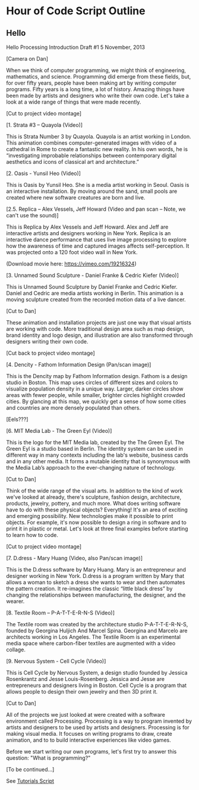 Hour of Code Script Outline
===========================

## Hello

Hello Processing Introduction
Draft #1
5 November, 2013


[Camera on Dan]

When we think of computer programming, we might think of engineering, mathematics, and science. Programming did emerge from these fields, but, for over fifty years, people have been making art by writing computer programs. Fifty years is a long time, a lot of history. Amazing things have been made by artists and designers who write their own code. Let's take a look at a wide range of things that were made recently.


[Cut to project video montage]


[1. Strata #3 – Quayola (Video)]

This is Strata Number 3 by Quayola. Quayola is an artist working in London.
This animation combines computer-generated images with video of a cathedral in Rome to create a fantastic new reality. In his own words, he is “investigating improbable relationships between contemporary digital aesthetics and icons of classical art and architecture.”

[2. Oasis - Yunsil Heo (Video)]

This is Oasis by Yunsil Heo. She is a media artist working in Seoul. Oasis is an interactive installation. By moving around the sand, small pools are created where new software creatures are born and live. 

[2.5. Replica – Alex Vessels, Jeff Howard (Video and pan scan – Note, we can't use the sound)]

This is Replica by Alex Vessels and Jeff Howard. Alex and Jeff are interactive artists and designers working in New York. Replica is an interactive dance performance that uses live image processing to explore how the awareness of time and captured images affects self-perception. It was projected onto a 120 foot video wall in New York. 

(Download movie here: https://vimeo.com/19216324) 


[3. Unnamed Sound Sculpture - Daniel Franke & Cedric Kiefer (Video)]

This is Unnamed Sound Sculpture by Daniel Franke and Cedric Kiefer. Daniel and Cedric are media artists working in Berlin. This animation is a moving sculpture created from the recorded motion data of a live dancer. 


[Cut to Dan]


These animation and installation projects are just one way that visual artists are working with code. More traditional design area such as map design, brand identity and logo design, and illustration are also transformed through designers writing their own code.


[Cut back to project video montage]


[4. Dencity - Fathom Information Design (Pan/scan image)]

This is the Dencity map by Fathom Information design. Fathom is a design studio in Boston. This map uses circles of different sizes and colors to visualize population density in a unique way. Larger, darker circles show areas with fewer people, while smaller, brighter circles highlight crowded cities. By glancing at this map, we quickly get a sense of how some cities and countries are more densely populated than others.

[Eels???] 

[6. MIT Media Lab - The Green Eyl (Video)]

This is the logo for the MIT Media lab, created by the The Green Eyl. The Green Eyl is a studio based in Berlin. The identity system can be used in different way in many contexts including the lab's website, business cards and in any other media. It forms a mutable identity that is synonymous with the Media Lab’s approach to the ever-changing nature of technology.


[Cut to Dan]


Think of the wide range of the visual arts. In addition to the kind of work we've looked at already, there's sculpture, fashion design, architecture, products, jewelry, pottery, and much more. What does writing software have to do with these physical objects? Everything! It's an area of exciting and emerging possibility. New technologies make it possible to print objects. For example, it's now possible to design a ring in software and to print it in plastic or metal. Let's look at three final examples before starting to learn how to code. 


[Cut to project video montage]


[7. D.dress - Mary Huang (Video, also Pan/scan image)]

This is the D.dress software by Mary Huang. Mary is an entrepreneur and designer working in New York. D.dress is a program written by Mary that allows a woman to sketch a dress she wants to wear and then automates the pattern creation. It re-imagines the classic “little black dress” by changing the relationships between manufacturing, the designer, and the wearer.


[8. Textile Room – P-A-T-T-E-R-N-S (Video)]

The Textile room was created by the architecture studio P-A-T-T-E-R-N-S, founded by Georgina Huljich And Marcel Spina. Georgina and Marcelo are architects working in Los Angeles. The Textile Room is an experimental media space where carbon-fiber textiles are augmented with a video collage.


[9. Nervous System - Cell Cycle (Video)]

This is Cell Cycle by Nervous System, a design studio founded by Jessica Rosenkrantz and Jesse Louis-Rosenberg. Jessica and Jesse are entrepreneurs and designers living in Boston. Cell Cycle is a program that allows people to design their own jewelry and then 3D print it.


[Cut to Dan]


All of the projects we just looked at were created with a software environment called Processing. Processing is a way to program invented by artists and designers to be used by artists and designers. Processing is for making visual media. It focuses on writing programs to draw, create animation, and to to build interactive experiences like video games.

Before we start writing our own programs, let's first try to answer this question: "What is programming?"


[To be continued...]

See [Tutorials Script](https://github.com/scottgarner/Processing-Hour-Of-Code/blob/gh-pages/Script-tutorials.md)

